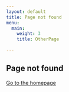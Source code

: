 ```yaml
---
layout: default
title: Page not found
menu:
  main:
    weight: 3
    title: OtherPage

---
```

## Page not found

[Go to the homepage](/ "Back to homepage")